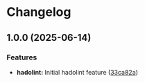 # Changelog

## 1.0.0 (2025-06-14)


### Features

* **hadolint:** Initial hadolint feature ([33ca82a](https://github.com/memes/devcontainers-features/commit/33ca82a65594f032fc14cddcfeecf077b4498f0f))
